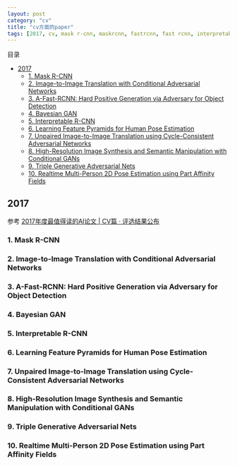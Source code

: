 ```yaml
---
layout: post
category: "cv"
title: "cv方面的paper"
tags: [2017, cv, mask r-cnn, maskrcnn, fastrcnn, fast rcnn, interpretable rcnn, bayesian gan]
---
```


目录

<!-- TOC -->

- [2017](#2017)
  - [1. Mask R-CNN](#1-mask-r-cnn)
  - [2. Image-to-Image Translation with Conditional Adversarial Networks](#2-image-to-image-translation-with-conditional-adversarial-networks)
  - [3. A-Fast-RCNN: Hard Positive Generation via Adversary for Object Detection](#3-a-fast-rcnn-hard-positive-generation-via-adversary-for-object-detection)
  - [4. Bayesian GAN](#4-bayesian-gan)
  - [5. Interpretable R-CNN](#5-interpretable-r-cnn)
  - [6. Learning Feature Pyramids for Human Pose Estimation](#6-learning-feature-pyramids-for-human-pose-estimation)
  - [7. Unpaired Image-to-Image Translation using Cycle-Consistent Adversarial Networks](#7-unpaired-image-to-image-translation-using-cycle-consistent-adversarial-networks)
  - [8. High-Resolution Image Synthesis and Semantic Manipulation with Conditional GANs](#8-high-resolution-image-synthesis-and-semantic-manipulation-with-conditional-gans)
  - [9. Triple Generative Adversarial Nets](#9-triple-generative-adversarial-nets)
  - [10. Realtime Multi-Person 2D Pose Estimation using Part Affinity Fields](#10-realtime-multi-person-2d-pose-estimation-using-part-affinity-fields)

<!-- /TOC -->


## 2017

参考 [2017年度最值得读的AI论文 \| CV篇 · 评选结果公布](https://mp.weixin.qq.com/s?__biz=MzIwMTc4ODE0Mw==&mid=2247487348&idx=1&sn=8ee8bf57418342a419fe73829cb14e75&chksm=96e9d0f4a19e59e288dcb105bd90b1e13f419ee7268ac69eba7cd6dac12e2e64aa84c56e5c07&mpshare=1&scene=1&srcid=0130mjKCPyhYcXPqH6S7PcmU&pass_ticket=ZxuI7pnWcDwwNYf9OiipCrRncMzWnmWp6BRC9ytl30FalvvjUOKKM1gQYP2e0qkU#rd)

### 1. Mask R-CNN

### 2. Image-to-Image Translation with Conditional Adversarial Networks

### 3.  A-Fast-RCNN: Hard Positive Generation via Adversary for Object Detection

### 4. Bayesian GAN

### 5. Interpretable R-CNN

### 6. Learning Feature Pyramids for Human Pose Estimation

### 7. Unpaired Image-to-Image Translation using Cycle-Consistent Adversarial Networks

### 8. High-Resolution Image Synthesis and Semantic Manipulation with Conditional GANs

### 9. Triple Generative Adversarial Nets

### 10. Realtime Multi-Person 2D Pose Estimation using Part Affinity Fields
